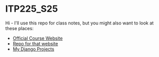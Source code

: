 # ITP225_S25


Hi - I'll use  this repo for class notes, but you might also want to look at these places:

- [Official Course Website](https://ict.gctaa.net/sections/itp225/)
- [Repo for that website](https://git.gctaa.net/ACCICT/gctaa_website)
- [My Django Projects](https://github.com/MrJonesAPS/django_projects)
